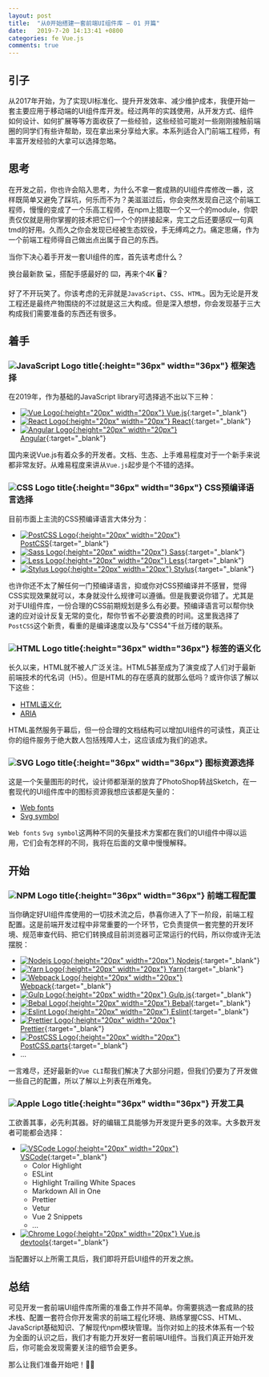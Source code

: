 ```yaml
---
layout: post
title:  "从0开始搭建一套前端UI组件库 — 01 开篇"
date:   2019-7-20 14:13:41 +0800
categories: fe Vue.js
comments: true
---
```


<style>
img[alt$="title"] {
  vertical-align: text-bottom;
}
</style>

## 引子

从2017年开始，为了实现UI标准化、提升开发效率、减少维护成本，我便开始一套主要应用于移动端的UI组件库开发。经过两年的实践使用，从开发方式、组件如何设计、如何扩展等等方面收获了一些经验，这些经验可能对一些刚刚接触前端圈的同学们有些许帮助，现在拿出来分享给大家。本系列适合入门前端工程师，有丰富开发经验的大拿可以选择忽略。

<!--more-->

## 思考

在开发之前，你也许会陷入思考，为什么不拿一套成熟的UI组件库修改一番，这样既简单又避免了踩坑，何乐而不为？美滋滋过后，你会突然发现自己这个前端工程师，慢慢的变成了一个乐高工程师，在npm上猎取一个又一个的module，你职责仅仅就是用你掌握的技术把它们一个个的拼接起来，完工之后还要感叹一句真tmd的好用。久而久之你会发现已经被生态奴役，手无缚鸡之力。痛定思痛，作为一个前端工程师得自己做出点出属于自己的东西。

当你下决心着手开发一套UI组件的库，首先该考虑什么？

换台最新款 💻，搭配手感最好的 ⌨️，再来个4K 🖥？

好了不开玩笑了。你该考虑的无非就是`JavaScript`、`CSS`、`HTML`。因为无论是开发工程还是最终产物围绕的不过就是这三大构成。但是深入想想，你会发现基于三大构成我们需要准备的东西还有很多。

## 着手

### ![JavaScript Logo title](https://cdn.worldvectorlogo.com/logos/javascript.svg){:height="36px" width="36px"} 框架选择

在2019年，作为基础的JavaScript library可选择逃不出以下三种：

  - [![Vue Logo](https://cdn.worldvectorlogo.com/logos/vue-9.svg){:height="20px" width="20px"} Vue.js](https://vuejs.org){:target="_blank"}
  - [![React Logo](https://cdn.worldvectorlogo.com/logos/react.svg){:height="20px" width="20px"} React](https://reactjs.org){:target="_blank"}
  - [![Angular Logo](https://cdn.worldvectorlogo.com/logos/angular-icon-1.svg){:height="20px" width="20px"} Angular](https://angular.io){:target="_blank"}

国内来说Vue.js有着众多的开发者。文档、生态、上手难易程度对于一个新手来说都非常友好。从难易程度来讲从`Vue.js`起步是个不错的选择。

### ![CSS Logo title](https://cdn.worldvectorlogo.com/logos/css-5.svg){:height="36px" width="36px"} CSS预编译语言选择

目前市面上主流的CSS预编译语言大体分为：

  - [![PostCSS Logo](https://cdn.worldvectorlogo.com/logos/postcss.svg){:height="20px" width="20px"} PostCSS](https://postcss.org){:target="_blank"}
  - [![Sass Logo](https://cdn.worldvectorlogo.com/logos/sass-1.svg){:height="20px" width="20px"} Sass](https://sass-lang.com){:target="_blank"}
  - [![Less Logo](https://cdn.worldvectorlogo.com/logos/less.svg){:height="20px" width="20px"} Less](http://lesscss.org){:target="_blank"}
  - [![Stylus Logo](https://cdn.worldvectorlogo.com/logos/stylus-1.svg){:height="20px" width="20px"} Stylus](http://stylus-lang.com/){:target="_blank"}

也许你还不太了解任何一门预编译语言，抑或你对CSS预编译并不感冒，觉得CSS实现效果就可以，本身就没什么规律可以遵循。但是我要说你错了。尤其是对于UI组件库，一份合理的CSS前期规划是多么有必要。预编译语言可以帮你快速的应对设计反复无常的变化，帮你节省不必要浪费的时间。这里我选择了`PostCSS`这个新贵，看重的是编译速度以及与"CSS4"千丝万缕的联系。

### ![HTML Logo title](https://cdn.worldvectorlogo.com/logos/html-5.svg){:height="36px" width="36px"} 标签的语义化

长久以来，HTML就不被人广泛关注。HTML5甚至成为了演变成了人们对于最新前端技术的代名词（H5）。但是HTML的存在感真的就那么低吗？或许你该了解以下这些：

- [HTML语义化](https://developer.mozilla.org/zh-CN/docs/Web/Guide/HTML/HTML5#%E8%AF%AD%E4%B9%89)
- [ARIA](https://developer.mozilla.org/zh-CN/docs/Web/Accessibility/ARIA)

HTML虽然服务于幕后，但一份合理的文档结构可以增加UI组件的可读性，真正让你的组件服务于绝大数人包括残障人士，这应该成为我们的追求。


### ![SVG Logo title](https://cdn.worldvectorlogo.com/logos/svg-2.svg){:height="36px" width="36px"} 图标资源选择

这是一个矢量图形的时代，设计师都渐渐的放弃了PhotoShop转战Sketch，在一套现代的UI组件库中的图标资源我想应该都是矢量的：

- [Web fonts](https://developer.mozilla.org/zh-CN/docs/Learn/CSS/%E4%B8%BA%E6%96%87%E6%9C%AC%E6%B7%BB%E5%8A%A0%E6%A0%B7%E5%BC%8F/Web_%E5%AD%97%E4%BD%93)
- [Svg symbol](https://developer.mozilla.org/zh-CN/docs/Web/SVG/Element/symbol)

`Web fonts` `Svg symbol`这两种不同的矢量技术方案都在我们的UI组件中得以运用，它们会有怎样的不同，我将在后面的文章中慢慢解释。

## 开始

### ![NPM Logo title](https://cdn.worldvectorlogo.com/logos/npm-2.svg){:height="36px" width="36px"} 前端工程配置

当你确定好UI组件库使用的一切技术流之后，恭喜你进入了下一阶段，前端工程配置。这是前端开发过程中非常重要的一个环节，它负责提供一套完整的开发环境、规范审查代码、把它们转换成目前浏览器可正常运行的代码，所以你或许无法摆脱：

- [![Nodejs Logo](https://cdn.worldvectorlogo.com/logos/nodejs-icon.svg){:height="20px" width="20px"} Nodejs](https://nodejs.org){:target="_blank"}
- [![Yarn Logo](https://cdn.worldvectorlogo.com/logos/yarn.svg){:height="20px" width="20px"} Yarn](https://yarnpkg.com){:target="_blank"}
- [![Webpack Logo](https://cdn.worldvectorlogo.com/logos/webpack-icon.svg){:height="20px" width="20px"} Webpack](https://webpack.js.org){:target="_blank"}
- [![Gulp Logo](https://cdn.worldvectorlogo.com/logos/gulp-1.svg){:height="20px" width="20px"} Gulp.js](https://gulpjs.com){:target="_blank"}
- [![Bebal Logo](https://cdn.worldvectorlogo.com/logos/babel-10.svg){:height="20px" width="20px"} Bebal](https://babeljs.io){:target="_blank"}
- [![Eslint Logo](https://cdn.worldvectorlogo.com/logos/eslint-1.svg){:height="20px" width="20px"} Eslint](https://eslint.org){:target="_blank"}
- [![Prettier Logo](https://cdn.worldvectorlogo.com/logos/prettier-2.svg){:height="20px" width="20px"} Prettier](https://prettier.io){:target="_blank"}
- [![PostCSS Logo](https://cdn.worldvectorlogo.com/logos/postcss.svg){:height="20px" width="20px"} PostCSS.parts](https://www.postcss.parts){:target="_blank"}
- ...

一言难尽，还好最新的`Vue CLI`帮我们解决了大部分问题，但我们仍要为了开发做一些自己的配置，所以了解以上列表在所难免。

### ![Apple Logo title](https://cdn.worldvectorlogo.com/logos/apple.svg){:height="36px" width="36px"} 开发工具

工欲善其事，必先利其器。好的编辑工具能够为开发提升更多的效率。大多数开发者可能都会选择：

- [![VSCode Logo](https://cdn.worldvectorlogo.com/logos/visual-studio-code.svg){:height="20px" width="20px"} VSCode](https://code.visualstudio.com){:target="_blank"}
  - Color Highlight
  - ESLint
  - Highlight Trailing White Spaces
  - Markdown All in One
  - Prettier
  - Vetur
  - Vue 2 Snippets
  - ...
- [![Chrome Logo](https://cdn.worldvectorlogo.com/logos/chrome-7.svg){:height="20px" width="20px"} Vue.js devtools](https://chrome.google.com/webstore/detail/vuejs-devtools/nhdogjmejiglipccpnnnanhbledajbpd?hl=en){:target="_blank"}

当配置好以上所需工具后，我们即将开启UI组件的开发之旅。

## 总结

可见开发一套前端UI组件库所需的准备工作并不简单。你需要挑选一套成熟的技术栈、配置一套符合你开发需求的前端工程化环境、熟练掌握CSS、HTML、JavaScript基础知识、了解现代npm模块管理。当你对如上的技术体系有一个较为全面的认识之后，我们才有能力开发好一套前端UI组件。当我们真正开始开发后，你可能会发现需要关注的细节会更多。

那么让我们准备开始吧！🏃🏻